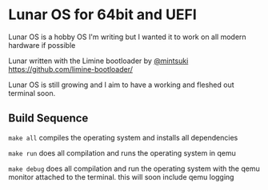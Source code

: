 # Lunar OS for 64bit and UEFI
Lunar OS is a hobby OS I'm writing but I wanted it to work on all modern hardware if possible

Lunar written with the Limine bootloader by [@mintsuki](https://github.com/mintsuki) https://github.com/limine-bootloader/

Lunar OS is still growing and I aim to have a working and fleshed out terminal soon.

## Build Sequence

`make all` compiles the operating system and installs all dependencies

`make run` does all compilation and runs the operating system in qemu

`make debug` does all compilation and run the operating system with the qemu monitor attached to the terminal. this will soon include qemu logging
